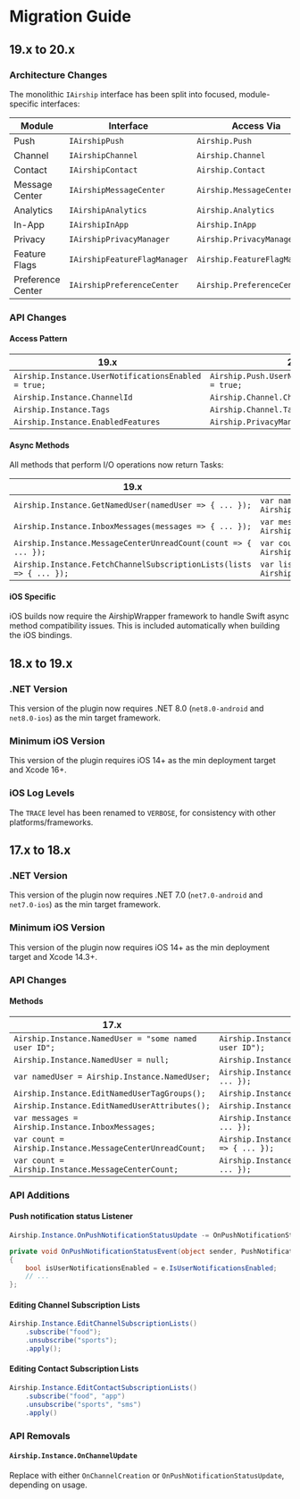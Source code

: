 # Migration Guide

## 19.x to 20.x

### Architecture Changes

The monolithic `IAirship` interface has been split into focused, module-specific interfaces:

| Module | Interface | Access Via |
|--------|-----------|------------|
| Push | `IAirshipPush` | `Airship.Push` |
| Channel | `IAirshipChannel` | `Airship.Channel` |
| Contact | `IAirshipContact` | `Airship.Contact` |
| Message Center | `IAirshipMessageCenter` | `Airship.MessageCenter` |
| Analytics | `IAirshipAnalytics` | `Airship.Analytics` |
| In-App | `IAirshipInApp` | `Airship.InApp` |
| Privacy | `IAirshipPrivacyManager` | `Airship.PrivacyManager` |
| Feature Flags | `IAirshipFeatureFlagManager` | `Airship.FeatureFlagManager` |
| Preference Center | `IAirshipPreferenceCenter` | `Airship.PreferenceCenter` |

### API Changes

#### Access Pattern

| 19.x | 20.x |
|------|------|
| `Airship.Instance.UserNotificationsEnabled = true;` | `Airship.Push.UserNotificationsEnabled = true;` |
| `Airship.Instance.ChannelId` | `Airship.Channel.ChannelId` |
| `Airship.Instance.Tags` | `Airship.Channel.Tags` |
| `Airship.Instance.EnabledFeatures` | `Airship.PrivacyManager.EnabledFeatures` |

#### Async Methods

All methods that perform I/O operations now return Tasks:

| 19.x | 20.x |
|------|------|
| `Airship.Instance.GetNamedUser(namedUser => { ... });` | `var namedUser = await Airship.Contact.GetNamedUserID();` |
| `Airship.Instance.InboxMessages(messages => { ... });` | `var messages = await Airship.MessageCenter.GetMessages();` |
| `Airship.Instance.MessageCenterUnreadCount(count => { ... });` | `var count = await Airship.MessageCenter.GetUnreadCount();` |
| `Airship.Instance.FetchChannelSubscriptionLists(lists => { ... });` | `var lists = await Airship.Channel.FetchSubscriptionLists();` |

#### iOS Specific

iOS builds now require the AirshipWrapper framework to handle Swift async method compatibility issues. This is included automatically when building the iOS bindings.

## 18.x to 19.x

### .NET Version

This version of the plugin now requires .NET 8.0 (`net8.0-android` and `net8.0-ios`) as the min target framework.

### Minimum iOS Version

This version of the plugin requires iOS 14+ as the min deployment target and Xcode 16+.

### iOS Log Levels

The `TRACE` level has been renamed to `VERBOSE`, for consistency with other platforms/frameworks.

## 17.x to 18.x

### .NET Version

This version of the plugin now requires .NET 7.0 (`net7.0-android` and `net7.0-ios`) as the min target framework.

### Minimum iOS Version

This version of the plugin now requires iOS 14+ as the min deployment target and Xcode 14.3+.

### API Changes

#### Methods

| 17.x | 18.x |
|------|------|
| `Airship.Instance.NamedUser = "some named user ID";` | `Airship.Instance.IdentifyContact("some named user ID");` |
| `Airship.Instance.NamedUser = null;` | `Airship.Instance.ResetContact();` |
| `var namedUser = Airship.Instance.NamedUser;` | `Airship.Instance.GetNamedUser(namedUser => { ... });` |
| `Airship.Instance.EditNamedUserTagGroups();` | `Airship.Instance.EditContactTagGroups();` |
| `Airship.Instance.EditNamedUserAttributes();` | `Airship.Instance.EditContactAttributes();` |
| `var messages = Airship.Instance.InboxMessages;` | `Airship.Instance.InboxMessages(messages => { ... });` |
| `var count = Airship.Instance.MessageCenterUnreadCount;` | `Airship.Instance.MessageCenterUnreadCount(count => { ... });` |
| `var count = Airship.Instance.MessageCenterCount;` | `Airship.Instance.MessageCenterCount(count => { ... });` |

### API Additions

#### Push notification status Listener

```csharp
Airship.Instance.OnPushNotificationStatusUpdate -= OnPushNotificationStatusEvent;

private void OnPushNotificationStatusEvent(object sender, PushNotificationStatusEventArgs e) => 
{
	bool isUserNotificationsEnabled = e.IsUserNotificationsEnabled;
	// ...
};
```

#### Editing Channel Subscription Lists

```csharp
Airship.Instance.EditChannelSubscriptionLists()
    .subscribe("food");
    .unsubscribe("sports");
    .apply();
```

#### Editing Contact Subscription Lists

```csharp
Airship.Instance.EditContactSubscriptionLists()
    .subscribe("food", "app")
    .unsubscribe("sports", "sms")
    .apply()
```

### API Removals

#### `Airship.Instance.OnChannelUpdate`

Replace with either `OnChannelCreation` or `OnPushNotificationStatusUpdate`, depending on usage.